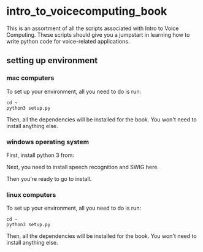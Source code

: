 # intro_to_voicecomputing_book

This is an assortment of all the scripts associated with Intro to Voice Computing. These scripts should give you a jumpstart in learning how to write python code for voice-related applications. 

## setting up environment

### mac computers

To set up your environment, all you need to do is run:

    cd ~
    python3 setup.py 
    
Then, all the dependencies will be installed for the book. You won't need to install anything else. 

### windows operating system

First, install python 3 from:

Next, you need to install speech recognition and SWIG here.

Then you're ready to go to install.

### linux computers 

To set up your environment, all you need to do is run:

    cd ~
    python3 setup.py 
    
Then, all the dependencies will be installed for the book. You won't need to install anything else. 


